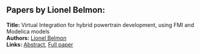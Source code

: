 <h2>Papers by Lionel Belmon:</h2>
<p>
<b>Title:</b> Virtual Integration for hybrid powertrain development, using FMI and Modelica models<br />
<b>Authors:</b> <a href="../authors/author_28.html">Lionel Belmon</a><br />
<b>Links:</b> <a href="../abstracts/abstract_45.pdf">Abstract</a>, <a href="../submissions/ECP14096419_Belmon.pdf">Full paper</a>
</p>